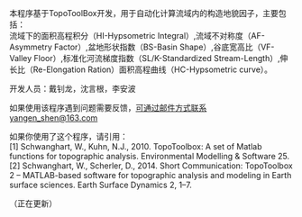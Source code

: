 本程序基于TopoToolBox开发，用于自动化计算流域内的构造地貌因子，主要包括：  
流域下的面积高程积分（HI-Hypsometric Integral）,流域不对称度（AF-Asymmetry Factor）,盆地形状指数（BS-Basin Shape）,谷底宽高比（VF-Valley Floor）,标准化河流梯度指数（SL/K-Standardized Stream-Length）,伸长比（Re-Elongation Ration）面积高程曲线（HC-Hypsometric curve）。  

开发人员：戴钊龙，沈言根，李安波  

如果使用该程序遇到问题需要反馈，可通过邮件方式联系yangen_shen@163.com

如果你使用了这个程序，请引用：  
[1]  Schwanghart, W., Kuhn, N.J., 2010. TopoToolbox: A set of Matlab functions for topographic analysis. Environmental Modelling & Software 25.  
[2]  Schwanghart, W., Scherler, D., 2014. Short Communication: TopoToolbox 2 – MATLAB-based software for topographic analysis and modeling in Earth surface sciences. Earth Surface Dynamics 2, 1–7.  

（正在更新）
